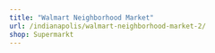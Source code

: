 ```yaml
---
title: "Walmart Neighborhood Market"
url: /indianapolis/walmart-neighborhood-market-2/
shop: Supermarkt
---
```


